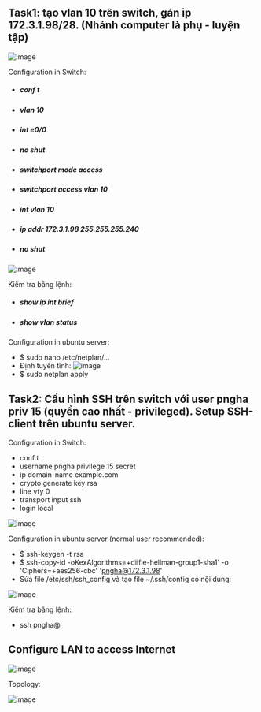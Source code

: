 ## Task1: tạo vlan 10 trên switch, gán ip 172.3.1.98/28. (Nhánh computer là phụ - luyện tập)
![image](https://user-images.githubusercontent.com/93396414/204736786-e83ff41c-7812-4b46-a6fe-fb74c3bf47b9.png)

Configuration in Switch:
  - ##### conf t
  - ##### vlan 10
  - ##### int e0/0
  - ##### no shut
  - ##### switchport mode access
  - ##### switchport access vlan 10
  - ##### int vlan 10
  - ##### ip addr 172.3.1.98 255.255.255.240
  - ##### no shut
  
  ![image](https://user-images.githubusercontent.com/93396414/204991854-3271b252-0bf3-432d-9322-f299c5bad850.png)

Kiểm tra bằng lệnh:
  - ##### show ip int brief
  - ##### show vlan status 

Configuration in ubuntu server:
  - $ sudo nano /etc/netplan/...
  - Định tuyến tĩnh:
    ![image](https://user-images.githubusercontent.com/93396414/204737495-5ecf35c3-c203-48e6-a294-4616520b781f.png)
  - $ sudo netplan apply

## Task2: Cấu hình SSH trên switch với user pngha priv 15 (quyền cao nhất - privileged). Setup SSH-client trên ubuntu server.

Configuration in Switch:
  - conf t
  - username pngha privilege 15 secret <pass>
  - ip domain-name example.com
  - crypto generate key rsa
  - line vty 0 <max>
  - transport input ssh
  - login local 
  
  ![image](https://user-images.githubusercontent.com/93396414/204991928-158ff3a2-103b-483c-b126-798865ff510d.png)

Configuration in ubuntu server (normal user recommended):
  - $ ssh-keygen -t rsa
  - $ ssh-copy-id -oKexAlgorithms=+diifie-hellman-group1-sha1' -o 'Ciphers=+aes256-cbc' 'pngha@172.3.1.98'
  - Sửa file /etc/ssh/ssh_config và tạo file ~/.ssh/config có nội dung: 
  
  ![image](https://user-images.githubusercontent.com/93396414/204994211-e89ffac2-88eb-4626-aec5-14a935e25f9e.png)

  Kiểm tra bằng lệnh:
  - ssh pngha@<ip>

  ## Configure LAN to access Internet
  
  ![image](https://user-images.githubusercontent.com/93396414/205218757-3e710cd5-d956-4e0e-949f-25c3911008d8.png)
  
  Topology: 
  
  ![image](https://user-images.githubusercontent.com/93396414/205218785-7c743cb8-d659-4456-927c-84aae0193df1.png)


  
  
  

  
  
